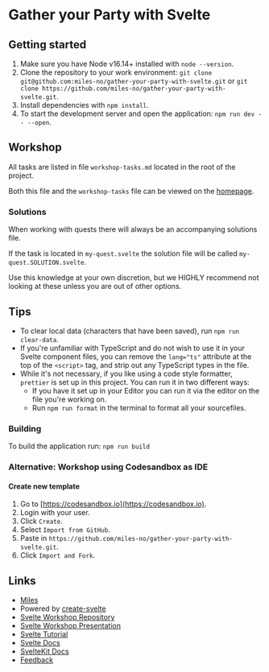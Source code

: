 # Gather your Party with Svelte

## Getting started

1. Make sure you have Node v16.14+ installed with `node --version`.
2. Clone the repository to your work environment: `git clone git@github.com:miles-no/gather-your-party-with-svelte.git`
   or `git clone https://github.com/miles-no/gather-your-party-with-svelte.git`.
3. Install dependencies with `npm install`.
4. To start the development server and open the application: `npm run dev -- --open`.

## Workshop

All tasks are listed in file `workshop-tasks.md` located in the root of the project.

Both this file and the `workshop-tasks` file can be viewed on the [homepage](http://localhost:3000).

### Solutions

When working with quests there will always be an accompanying solutions file.

If the task is located in `my-quest.svelte` the solution file will be called `my-quest.SOLUTION.svelte`.

Use this knowledge at your own discretion, but we HIGHLY recommend not looking at these unless you are out of other
options.

## Tips

- To clear local data (characters that have been saved), run `npm run clear-data`.
- If you're unfamiliar with TypeScript and do not wish to use it in your Svelte component files, you can remove
  the `lang="ts"` attribute at the top of the `<script>` tag, and strip out any TypeScript types in the file.
- While it's not necessary, if you like using a code style formatter, `prettier` is set up in this project.
  You can run it in two different ways:
  - If you have it set up in your Editor you can run it via the editor on the file you're working on.
  - Run `npm run format` in the terminal to format all your sourcefiles.

### Building

To build the application run: `npm run build`

### Alternative: Workshop using Codesandbox as IDE

<!-- TODO Creating a CS template isn't working, fix this after write permissions are fiex -->
<!--
#### Use existing template (Recommended)

1. Create an account on [https://codesandbox.io](https://codesandbox.io).
2. Go to [https://codesandbox.io/s/booster2022-gather-your-party-with-svelte-74wzwu](https://codesandbox.io/s/booster2022-gather-your-party-with-svelte-74wzwu) and start hacking!
-->

#### Create new template

1. Go to [https://codesandbox.io](https://codesandbox.io).
2. Login with your user.
3. Click `Create`.
4. Select `Import from GitHub`.
5. Paste in `https://github.com/miles-no/gather-your-party-with-svelte.git`.
6. Click `Import and Fork`.

## Links

- [Miles](https://www.miles.no)
- Powered by [create-svelte](https://github.com/sveltejs/kit/tree/master/packages/create-svelte)
- [Svelte Workshop Repository](https://github.com/miles-no/gather-your-party-with-svelte)
- [Svelte Workshop Presentation](https://github.com/miles-no/gather-your-party-with-svelte/blob/main/docs/Presentation.pdf)
- [Svelte Tutorial](https://svelte.dev/tutorial/basics)
- [Svelte Docs](https://svelte.dev/docs)
- [SvelteKit Docs](https://kit.svelte.dev/docs)
- [Feedback](https://forms.gle/uVbWJuUV2R9N1z1V6)
